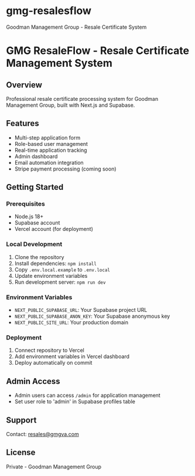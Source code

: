# gmg-resalesflow 
Goodman Management Group - Resale Certificate System
# GMG ResaleFlow - Resale Certificate Management System

## Overview
Professional resale certificate processing system for Goodman Management Group, built with Next.js and Supabase.

## Features
- Multi-step application form
- Role-based user management  
- Real-time application tracking
- Admin dashboard
- Email automation integration
- Stripe payment processing (coming soon)

## Getting Started

### Prerequisites
- Node.js 18+ 
- Supabase account
- Vercel account (for deployment)

### Local Development
1. Clone the repository
2. Install dependencies: `npm install`
3. Copy `.env.local.example` to `.env.local`
4. Update environment variables
5. Run development server: `npm run dev`

### Environment Variables
- `NEXT_PUBLIC_SUPABASE_URL`: Your Supabase project URL
- `NEXT_PUBLIC_SUPABASE_ANON_KEY`: Your Supabase anonymous key
- `NEXT_PUBLIC_SITE_URL`: Your production domain

### Deployment
1. Connect repository to Vercel
2. Add environment variables in Vercel dashboard
3. Deploy automatically on commit

## Admin Access
- Admin users can access `/admin` for application management
- Set user role to 'admin' in Supabase profiles table

## Support
Contact: resales@gmgva.com

## License
Private - Goodman Management Group
